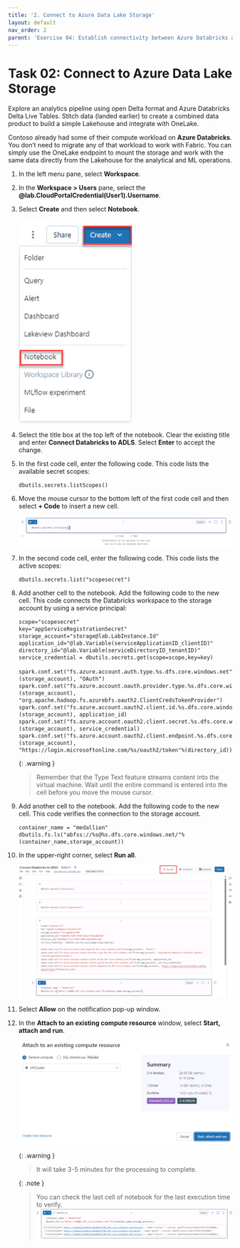 ```yaml
---
title: '2. Connect to Azure Data Lake Storage'
layout: default
nav_order: 2
parent: 'Exercise 04: Establish connectivity between Azure Databricks and Azure Data Lake Storage (ADLS) Gen 2'
---
```


# Task 02: Connect to Azure Data Lake Storage

Explore an analytics pipeline using open Delta format and Azure Databricks Delta Live Tables. Stitch data (landed earlier) to create a combined data product to build a simple Lakehouse and integrate with OneLake.

Contoso already had some of their compute workload on **Azure Databricks**. You don’t need to migrate any of that workload to work with Fabric. You can simply use the OneLake endpoint to mount the storage and work with the same data directly from the Lakehouse for the analytical and ML operations.

1. In the left menu pane, select **Workspace**.

1. In the **Workspace > Users** pane, select the **@lab.CloudPortalCredential(User1).Username**.

1. Select **Create** and then select **Notebook**. 

    ![selectnotebook.jpg](../media/instructions254096/selectnotebook.jpg)

1. Select the title box at the top left of the notebook. Clear the existing title and enter **Connect Databricks to ADLS**. Select **Enter** to accept the change. 

1. In the first code cell, enter the following code. This code lists the available secret scopes:
    
    ```
    dbutils.secrets.listScopes()
    ```

1. Move the mouse cursor to the bottom left of the first code cell and then select **+ Code** to insert a new cell.

    ![insertcell.jpg](../media/instructions257645/Insert-cell.png)

1. In the second code cell, enter the following code. This code lists the active scopes:

    ```
    dbutils.secrets.list("scopesecret")
    ```

1. Add another cell to the notebook. Add the following code to the new cell. This code connects the Databricks workspace to the storage account by using a service principal:

    ```
    scope="scopesecret"
    key="appServiceRegistrationSecret"
    storage_account="storage@lab.LabInstance.Id"
    application_id="@lab.Variable(serviceApplicationID_clientID)"
    directory_id="@lab.Variable(serviceDirectoryID_tenantID)"
    service_credential = dbutils.secrets.get(scope=scope,key=key)
 
    spark.conf.set("fs.azure.account.auth.type.%s.dfs.core.windows.net"%(storage_account), "OAuth")
    spark.conf.set("fs.azure.account.oauth.provider.type.%s.dfs.core.windows.net"%(storage_account), "org.apache.hadoop.fs.azurebfs.oauth2.ClientCredsTokenProvider")
    spark.conf.set("fs.azure.account.oauth2.client.id.%s.dfs.core.windows.net"%(storage_account), application_id)
    spark.conf.set("fs.azure.account.oauth2.client.secret.%s.dfs.core.windows.net"%(storage_account), service_credential)
    spark.conf.set("fs.azure.account.oauth2.client.endpoint.%s.dfs.core.windows.net"%(storage_account), "https://login.microsoftonline.com/%s/oauth2/token"%(directory_id))
    ```
 
   {: .warning }
   > Remember that the Type Text feature streams content into the virtual machine. Wait until the entire command is entered into the cell before you move the mouse cursor.

1. Add another cell to the notebook. Add the following code to the new cell. This code verifies the connection to the storage account.

    ```
    container_name = "medallion"
    dbutils.fs.ls("abfss://%s@%s.dfs.core.windows.net/"%(container_name,storage_account))
    ```
1. In the upper-right corner, select **Run all**.

    ![Run-all.png](../media/instructions257645/Run-all.png)

1. Select **Allow** on the notification pop-up window.

   
1. In the **Attach to an existing compute resource** window, select **Start, attach and run**.

    ![startandattach.jpg](../media/instructions254096/startandattach.jpg)

    {: .warning }
    > It will take 3-5 minutes for the processing to complete. 
    
    {: .note }
    > You can check the last cell of notebook for the last execution time to verify.
    > ![last-execution-time.png](../media/instructions257645/last-execution-time.png)
